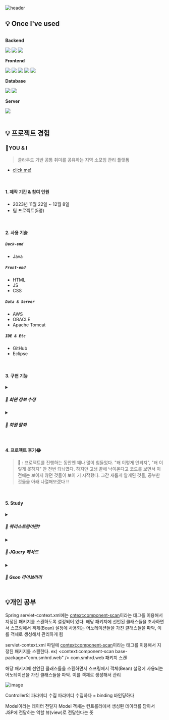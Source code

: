 ![header](https://capsule-render.vercel.app/api?type=waving&color=timeGradient&text=Welcome%20to%20채린's%20GitHub%20🙌&animation=twinkling&fontSize=35&fontAlignY=40&fontAlign=50&height=250)

## 💡 Once I've used
<div style="display:flex; flex-direction:column; align-items:flex-start;">
    <!-- Backend -->
    <p><strong>Backend</strong></p>
    <div>
      <img src="https://img.shields.io/badge/Python-3776AB?style=for-the-badge&logo=Python&logoColor=white">
        <img src="https://img.shields.io/badge/Java-007396?style=for-the-badge&logo=Java&logoColor=white"> 
        <img src="https://img.shields.io/badge/Spring-6DB33FF?style=for-the-badge&logo=spring&logoColor=white">
    </div>
      <!-- Frontend -->
    <p><strong>Frontend</strong></p>
    <div>
        <img src="https://img.shields.io/badge/html5-E34F26?style=flat-square&logo=html5&logoColor=white"> 
        <img src="https://img.shields.io/badge/css-1572B6?style=flat-square&logo=css3&logoColor=white"> 
        <img src="https://img.shields.io/badge/javascript-F7DF1E?style=flat-square&logo=javascript&logoColor=black"> 
        <img src="https://img.shields.io/badge/bootstrap-7952B3?style=flat-square&logo=bootstrap&logoColor=white">
        <img src="https://img.shields.io/badge/jQuery-0769AD?style=flat-square&logo=jQuery&logoColor=white">
    </div>
    <!-- Database -->
    <p><strong>Database</strong></p>
    <div>
        <img src="https://img.shields.io/badge/oracle-F80000?style=for-the-badge&logo=oracle&logoColor=white"> 
        <img src="https://img.shields.io/badge/mysql-4479A1?style=for-the-badge&logo=mysql&logoColor=white"> 
    </div>
    <!-- Server -->
    <p><strong>Server</strong></p>
    <div>
        <img src="https://img.shields.io/badge/apache tomcat-F8DC75?style=for-the-badge&logo=apachetomcat&logoColor=black">
    </div> 
</div><br>
</div>


## 💡 프로젝트 경험 
### 📌YOU & I
> 클라우드 기반 공통 취미를 공유하는 지역 소모임 관리 플랫폼
- [click me!](https://github.com/2023-SMHRD-IS-CLOUD-1/YOU-I)

</br>

#### 1. 제작 기간 & 참여 인원
- 2023년 11월 22일 ~ 12월 8일
- 팀 프로젝트(5명)

</br>

#### 2. 사용 기술
##### `Back-end`
  - Java

##### `Front-end`
  - HTML
  - JS
  - CSS
    
##### `Data & Server`
  - AWS
  - ORACLE
  - Apache Tomcat

##### `IDE & Etc`
  - GitHub
  - Eclipse
    
</br>

#### 3. 구현 기능
<details><summary><h5>📍 회원 정보 수정</h5></summary>
<div><h6>mypg.html</h6></div>
<div markdown="1">

    // 수정 버튼을 클릭하면 이벤트 발생
    $("#mybtn").on("click", () => {

	var inputValues = [];

 	// input태그(닉네임, 연락처, 활동지역)에 정보를 입력받고, 입력받은 데이터를 inputValues 리스트에 추가
	$(".ip").each(function() {
		var value = $(this).val();
		inputValues.push(value);
	});
 
	var mypCtValues = [];

 	// select태그에 정보를 입력받고, 입력받은 데이터를 mypCtValues 리스트에 추가
	$(".mypCt").each(function() {
		var value = $(this).val();
		mypCtValues.push(value);
	});

	var sendObj = { nick: inputValues[0], phone: inputValues[1], region: inputValues[2], ct1: mypCtValues[0]};
	$.ajax({
		// UpdateMyPage.do페이지에 요청
		url: "UpdateMyPage.do",
  		// UpdateMyPage.do페이지에 데이터 보내기
		data: sendObj,
		dataType: "json",
		success: function() {
		},
		error: function(e) {
		}
		})
	})

</div>

<div><h6>UpdateMyPageService.java</h6></div>
<div markdown="1">
		
		public class UpdateMyPageService implements Command {
		@Override
		public String execute(HttpServletRequest request, HttpServletResponse response)
			throws ServletException, IOException {
	
			request.setCharacterEncoding("utf-8");
			response.setContentType("text/html;charset=utf-8");
			
			HttpSession session = request.getSession(); 
			String user_id = (String) session.getAttribute("id");
			String nick =request.getParameter("nick");
			String phone =request.getParameter("phone");
			String region =request.getParameter("region");
			String ct1 =request.getParameter("ct1");
	  
			User_DTO u_dt = new User_DTO();
			u_dt.setId(user_id);
			u_dt.setNick(nick);
			u_dt.setPhone(phone);
			u_dt.setRegion(region);
			u_dt.setHobby(ct1);
			
			User_DAO dao = new User_DAO();
			int row = dao.update(u_dt);
			
			if(row > 0 ) {
				return "redirect:/Gomypg.do";
			}
			else {
				return "redirect:/Gomypg.do";
			}
			
		}
	
	   }
    
</div>

<div><h6>User_DAO : update()</h6></div>
<div markdown="1">
	
	public int update(User_DTO dto) {
		SqlSession sqlSession = factory.openSession(true);
		int row = sqlSession.update("update", dto);
		sqlSession.close();
		return row;
	}

</div>

<div><h6>Mapper.xml : id="update"</h6></div>
<div markdown="1">
	
	<update id="update" parameterType="com.YOU_I.model.User_DTO">
		UPDATE tbl_user
		SET
		nick=#{nick}, phone=#{phone}, region=#{region}, hobby=#{hobby}
		WHERE id = #{id}
	</update>

</div>
 </details>

 <details><summary><h5>📍 회원 탈퇴</h5></summary>
<div><h6>mypg.html</h6></div>
<div markdown="1">

    // 탈퇴 버튼을 클릭하면 이벤트 발생
    $("#popupsub").on("click", function() {
    
		var sendObj = { id: $("#userId").val(), pw: $("#userPw").val() };
		$.ajax({

			url: "unregister.do",
			data: sendObj,
			dataType: "json",
			success: function() {

				alert("회원탈퇴에 성공하셨습니다. 이용해주셔서 감사합니다.");
				window.location.href = 	"http://localhost:8081/YOU_I/Gomainpg.do";
			},
			error: function(e) {
				alert("아이디와 비밀번호가 일치하지않습니다.");
			}
			})
		})
	}

</div>

<div><h6>unregisterService.java</h6></div>
<div markdown="1">
		
	public class unregisterService implements Command {
	@Override
	public String execute(HttpServletRequest request, HttpServletResponse response)
			throws ServletException, IOException {
   		response.setContentType("text/html;charset=utf-8");
		PrintWriter out = response.getWriter();

		String u_id = request.getParameter("id");
		String u_pw = request.getParameter("pw");

		User_DTO u_DTO = new User_DTO();
		u_DTO.setId(u_id);
		u_DTO.setPw(u_pw);

		User_DAO dao = new User_DAO();
		int res = dao.unregister(u_DTO);
		
		if(res>0) {
			out.print("{\"name\":\""+res+"\"}");	
		}
		return null;
	}

	}	
    
</div>

<div><h6>User_DAO : unregister()</h6></div>
<div markdown="1">
	
		public int unregister(User_DTO dto) {
		
		SqlSession sqlSession = factory.openSession(true);
		int res = sqlSession.delete("unregister", dto);
		sqlSession.close();
		return res;
		
	}

</div>

<div><h6>Mapper.xml : id="unregister"</h6></div>
<div markdown="1">
	
	<delete id="unregister" parameterType="com.YOU_I.model.User_DTO">
		DELETE FROM TBL_USER
		WHERE
		id = #{id} AND pw = #{pw}
	</delete>

</div>
 </details>
 

</br>

#### 4. 프로젝트 후기😂
> 👩 : 프로젝트를 진행하는 동안엔 꽤나 많이 힘들었다. "왜 이렇게 안되지", "왜 이렇게 못하지" 만
       천번 되뇌였다. 하지만 고생 끝에 낙이온다고 코드를 보면서 이전에는 보이지 않던 것들이 보이 
      기 시작했다. 그간 새롭게 알게된 것들, 공부한 것들을 아래 나열해보겠다 !!
</br>

#### 5. Study
<details><summary><h5>📍 쿼리스트링이란?</h5></summary>
<div>1. 우리가 진행한 프로젝트에서는 각 그룹마다 커뮤니티 페이지가 존재했다.</div>
<div>2. 그렇다면 사용자가 커뮤니티 페이지에 접속했을 때 각 사용자에 따라 가입한 그룹의 정보만을 화면에 보여줘야 한다.</div>
<div>3. 또한, 페이지가 이동되더라도 서버측에 보내야하는 데이터의 값들이 사라지면 안됐다.</div>
<div>4. 따라서 URL의 뒤에 입력 데이터를 함께 제공하는 가장 단순한 데이터 전달 방법이자 웹개발에서 데이터를 요청하는 방식 중 주로 GET방식으로 데이터를 요청할 때 쓰이는 방법인 쿼리스트링 방식을 생각하게 됐다.</div>
<h4>"리소스?이름=값" 형식.</h4>
<div markdown="1">

    $(document).ready(function(){
        $.ajax({
            url: 'getGroupName.do?groupNo=' + GroupNo,
            dataType: 'json',
            success: function(data){
                
        })
        });

</div>
 </details>

<details><summary><h5>📍 JQuery 메서드</h5></summary>
<div><h7> $(선택자).html(); -> 선택한 요소에 하위 요소들을 반환.</h7></div>
<div><h7> $(선택자).text(); -> 선택한 요소 안에 텍스트만을 반환</h7></div> 
<div><h7> $(선택자).hide(); -> 선택한 요소를 숨기기</h7></div>
<div><h7> $(선택자).show(); -> 선택한 요소를 표시하기</h7></div>
<div><h7> $(선택자).slideToggle(); -> 숨겨져 있던 요소는 아래로 펼쳐지며 노출되고, 노출되어 있던 요소는 위로 접으면서 숨김</h7></div>
<div><h7> $(선택자).css("스타일 속성 이름", "속성 값"); -> 해당 선택자에 원하는 스타일 부여</h7></div>
<div><h7> $(선택자).attr("속성 이름", "속성 값"); -> 해당 선택자에 속성값 설정하기</h7></div>
 </details>

<details><summary><h5>📍 Gson 라이브러리</h5></summary>
<div><h7>Gson라이브러리란 Google에서 만든 Java용 라이브러리로, JSON 데이터와 Java 객체 간의 변환을 쉽게 할 수 있도록 도와주는 도구이다. 프로젝트에서 각 그룹마다 소속된 사용자들의 닉네임, 연락처, 직급 등의 정보를 객체 배열 형태로 가져오기 위해 사용했다. </h7></div> 
<p></p>
<div markdown="1">

	public class memberInfoService implements Command {
	@Override
		public String execute(HttpServletRequest request, HttpServletResponse response)
			throws ServletException, IOException {
		
		response.setContentType("text/html;charset=utf-8");
		PrintWriter out = response.getWriter();

		request.setCharacterEncoding("utf-8");

		String groupNo = request.getParameter("groupNo");
		int groupNoInt = Integer.parseInt(groupNo);

		User_DTO dto = new User_DTO();
		dto.setGroupNo(groupNoInt);

		User_DAO dao = new User_DAO();
		List<User_DTO> res = dao.member(dto);


		if (res.isEmpty()) {
			out.print("false");
		} else {
			Gson gson = new Gson();
			String result = gson.toJson(res);
			out.print(result);
		}
		return null;
		}
	}

</div>
</details>


## 💡개인 공부

Spring
servlet-context.xml에는 <cntext:component-scan>이라는 태그를 이용해서 지정된 패키지를 스캔하도록 설정되어 있다. 
해당 패키지에 선언된 클래스들을 조사하면서 스프링에서 객체(Bean) 설정에 사용되는 어노테이션들을 가진 클래스들을 파악, 이를 객체로 생성해서 관리하게 됨

servlet-context.xml 파일에 <context:component-scan>이라는 태그를 이용해서 지정된 패키지를 스캔한다.
ex) <context:component-scan base-package="com.smhrd.web" /> com.smhrd.web 패키지 스캔

해당 패키지에 선언된 클래스들을 스캔하면서 스프링에서 객체(Bean) 설정에 사용되는 어노테이션을 가진 클래스들을 파악.
이를 객체로 생성해서 관리

![image](https://github.com/kangchaelin/kangchaelin/assets/142488328/e3fd9738-7f21-4896-985e-fc855879e076)

Controller의 파라미터 수집
파라미터 수집하다 = binding 바인딩하다

Model이라는 데이터 전달자
Model 객체는 컨트롤러에서 생성된 데이터를 담아서 JSP에 전달하는 역할 뷰(view)로 전달한다는 뜻



